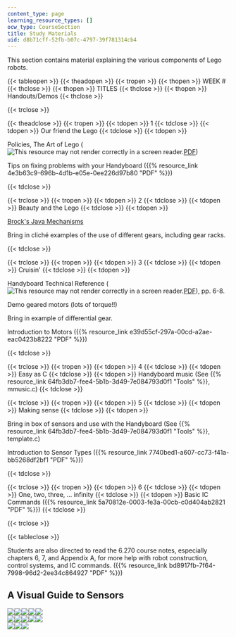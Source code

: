 ```yaml
---
content_type: page
learning_resource_types: []
ocw_type: CourseSection
title: Study Materials
uid: d8b71cff-52fb-b07c-4797-39f781314cb4
---
```


This section contains material explaining the various components of Lego robots.

{{< tableopen >}}
{{< theadopen >}}
{{< tropen >}}
{{< thopen >}}
WEEK #
{{< thclose >}}
{{< thopen >}}
TITLES
{{< thclose >}}
{{< thopen >}}
Handouts/Demos
{{< thclose >}}

{{< trclose >}}

{{< theadclose >}}
{{< tropen >}}
{{< tdopen >}}
1
{{< tdclose >}}
{{< tdopen >}}
Our friend the Lego
{{< tdclose >}}
{{< tdopen >}}


Policies, The Art of Lego (![This resource may not render correctly in a screen reader.](/images/inacessible.gif)[PDF](http://handyboard.com/oldhb/techdocs/artoflego.pdf))

Tips on fixing problems with your Handyboard ({{% resource_link 4e3b63c9-696b-4d1b-e05e-0ee226d97b80 "PDF" %}})


{{< tdclose >}}

{{< trclose >}}
{{< tropen >}}
{{< tdopen >}}
2
{{< tdclose >}}
{{< tdopen >}}
Beauty and the Lego
{{< tdclose >}}
{{< tdopen >}}


[Brock's Java Mechanisms](http://www.brockeng.com/mechanism/index.htm)

Bring in cliché examples of the use of different gears, including gear racks.


{{< tdclose >}}

{{< trclose >}}
{{< tropen >}}
{{< tdopen >}}
3
{{< tdclose >}}
{{< tdopen >}}
Cruisin'
{{< tdclose >}}
{{< tdopen >}}


Handyboard Technical Reference (![This resource may not render correctly in a screen reader.](/images/inacessible.gif)[PDF](http://handyboard.com/oldhb/software/icmanual/icmain.pdf)), pp. 6-8.

Demo geared motors (lots of torque!!)

Bring in example of differential gear.

Introduction to Motors ({{% resource_link e39d55cf-297a-00cd-a2ae-eac0423b8222 "PDF" %}})


{{< tdclose >}}

{{< trclose >}}
{{< tropen >}}
{{< tdopen >}}
4
{{< tdclose >}}
{{< tdopen >}}
Easy as C
{{< tdclose >}}
{{< tdopen >}}
Handyboard music (See {{% resource_link 64fb3db7-fee4-5b1b-3d49-7e084793d0f1 "Tools" %}}, mmusic.c)
{{< tdclose >}}

{{< trclose >}}
{{< tropen >}}
{{< tdopen >}}
5
{{< tdclose >}}
{{< tdopen >}}
Making sense
{{< tdclose >}}
{{< tdopen >}}


Bring in box of sensors and use with the Handyboard (See {{% resource_link 64fb3db7-fee4-5b1b-3d49-7e084793d0f1 "Tools" %}}, template.c)

Introduction to Sensor Types ({{% resource_link 7740bed1-a607-cc73-f41a-bb5268df2bf1 "PDF" %}})


{{< tdclose >}}

{{< trclose >}}
{{< tropen >}}
{{< tdopen >}}
6
{{< tdclose >}}
{{< tdopen >}}
One, two, three, ... infinity
{{< tdclose >}}
{{< tdopen >}}
Basic IC Commands ({{% resource_link 5a70812e-0003-fe3a-00cb-c0d404ab2821 "PDF" %}})
{{< tdclose >}}

{{< trclose >}}

{{< tableclose >}}

Students are also directed to read the 6.270 course notes, especially chapters 6, 7, and Appendix A, for more help with robot construction, control systems, and IC commands. ({{% resource_link bd8917fb-7f64-7998-96d2-2ee34c864927 "PDF" %}})

A Visual Guide to Sensors
-------------------------

[![](https://ocw.mit.edu/ans7870/SP/SP.293/s07/studymaterials/images/1th.jpg)](/ans7870/ES/ES.293/s07/studymaterials/1.htm)[![](https://ocw.mit.edu/ans7870/SP/SP.293/s07/studymaterials/images/2th.jpg)](/ans7870/ES/ES.293/s07/studymaterials/2.htm)[![](https://ocw.mit.edu/ans7870/SP/SP.293/s07/studymaterials/images/3th.jpg)](/ans7870/ES/ES.293/s07/studymaterials/3.htm)[![](https://ocw.mit.edu/ans7870/SP/SP.293/s07/studymaterials/images/4th.jpg)](/ans7870/ES/ES.293/s07/studymaterials/4.htm)[![](https://ocw.mit.edu/ans7870/SP/SP.293/s07/studymaterials/images/5th.jpg)](/ans7870/ES/ES.293/s07/studymaterials/5.htm)  
[![](https://ocw.mit.edu/ans7870/SP/SP.293/s07/studymaterials/images/6th.jpg)](/ans7870/ES/ES.293/s07/studymaterials/6.htm)[![](https://ocw.mit.edu/ans7870/SP/SP.293/s07/studymaterials/images/7th.jpg)](/ans7870/ES/ES.293/s07/studymaterials/7.htm)[![](https://ocw.mit.edu/ans7870/SP/SP.293/s07/studymaterials/images/8th.jpg)](/ans7870/ES/ES.293/s07/studymaterials/8.htm)[![](https://ocw.mit.edu/ans7870/SP/SP.293/s07/studymaterials/images/9th.jpg)](/ans7870/ES/ES.293/s07/studymaterials/9.htm)[![](https://ocw.mit.edu/ans7870/SP/SP.293/s07/studymaterials/images/10th.jpg)](/ans7870/ES/ES.293/s07/studymaterials/10.htm)  
[![](https://ocw.mit.edu/ans7870/SP/SP.293/s07/studymaterials/images/11th.jpg)](/ans7870/ES/ES.293/s07/studymaterials/11.htm)[![](https://ocw.mit.edu/ans7870/SP/SP.293/s07/studymaterials/images/12th.jpg)](/ans7870/ES/ES.293/s07/studymaterials/12.htm)[![](https://ocw.mit.edu/ans7870/SP/SP.293/s07/studymaterials/images/13th.jpg)](/ans7870/ES/ES.293/s07/studymaterials/13.htm)